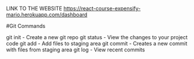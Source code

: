 LINK TO THE WEBSITE
https://react-course-expensify-mario.herokuapp.com/dashboard

#Git Commands

git init - Create a new git repo
git status - View the changes to your project code
git add - Add files to staging area
git commit - Creates a new commit with files from staging area
git log - View recent commits
